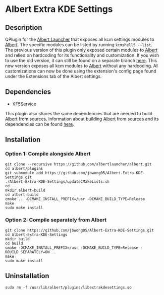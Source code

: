 # Albert Extra KDE Settings

## Description
QPlugin for the [Albert Launcher](https://albertlauncher.github.io/) that exposes all kcm settings modules to [Albert](https://albertlauncher.github.io/). The specific modules can be listed by running `kcmshell5 --list`. The previous version of this plugin only exposed certain modules to [Albert](https://albertlauncher.github.io/) and relied on hardcoding for its functionality and customization. If you wish to use the old version, it can still be found on a separate branch [here](https://github.com/jbwong05/Albert-Extra-KDE-Settings/tree/hardcoded_1.0). This new version exposes all kcm modules to [Albert](https://albertlauncher.github.io/) without any hardcoding. All customizations can now be done using the extension's config page found under the Extensions tab of the Albert settings.

## Dependencies
* KF5Service

This plugin also shares the same dependencies that are needed to build [Albert](https://albertlauncher.github.io/) from sources. Information about building [Albert](https://albertlauncher.github.io/) from sources and its dependencies can be found [here](https://albertlauncher.github.io/docs/installing/).

## Installation

### Option 1: Compile alongside Albert
```
git clone --recursive https://github.com/albertlauncher/albert.git
cd albert/plugins
git submodule add https://github.com/jbwong05/Albert-Extra-KDE-Settings.git
./Albert-Extra-KDE-Settings/updateCMakeLists.sh
cd ..
mkdir albert-build
cd albert-build
cmake .. -DCMAKE_INSTALL_PREFIX=/usr -DCMAKE_BUILD_TYPE=Release
make
sudo make install
```

### Option 2: Compile separately from Albert
```
git clone https://github.com/jbwong05/Albert-Extra-KDE-Settings.git
cd Albert-Extra-KDE-Settings
mkdir build
cd build
cmake -DCMAKE_INSTALL_PREFIX=/usr -DCMAKE_BUILD_TYPE=Release -DBUILD_SEPARATELY=ON ..
make
sudo make install
```

## Uninstallation
```
sudo rm -f /usr/lib/albert/plugins/libextrakdesettings.so
```
